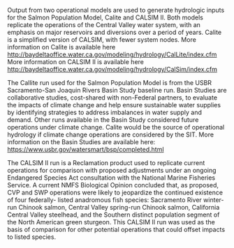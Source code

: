 Output from two operational models are used to generate hydrologic inputs for the Salmon Population Model, Calite and CALSIM II. Both models replicate the operations of the Central Valley water system, with an emphasis on major reservoirs and diversions over a period of years. Calite is a simplified version of CALSIM, with fewer system nodes. More information on Calite is available here http://baydeltaoffice.water.ca.gov/modeling/hydrology/CalLite/index.cfm More information on CALSIM II is available here http://baydeltaoffice.water.ca.gov/modeling/hydrology/CalSim/index.cfm

The Callite run used for the Salmon Population Model is from the USBR Sacramento-San Joaquin Rivers Basin Study baseline run. Basin Studies are collaborative studies, cost-shared with non-Federal partners, to evaluate the impacts of climate change and help ensure sustainable water supplies by identifying strategies to address imbalances in water supply and demand. Other runs available in the Basin Study considered future operations under climate change. Calite would be the source of operational hydrology if climate change operations are considered by the SIT. More information on the Basin Studies are available here: https://www.usbr.gov/watersmart/bsp/completed.html

The CALSIM II run is a Reclamation product used to replicate current operations for comparison with proposed adjustments under an ongoing Endangered Species Act consultation with the National Marine Fisheries Service. A current NMFS Biological Opinion concluded that, as proposed, CVP and SWP operations were likely to jeopardize the continued existence of four federally- listed anadromous fish species: Sacramento River winter-run Chinook salmon, Central Valley spring-run Chinook salmon, California Central Valley steelhead, and the Southern distinct population segment of the North American green sturgeon. This CALSIM II run was used as the basis of comparison for other potential operations that could offset impacts to listed species.
